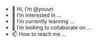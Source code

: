 - 👋 Hi, I’m @youun
- 👀 I’m interested in ...
- 🌱 I’m currently learning ...
- 💞️ I’m looking to collaborate on ...
- 📫 How to reach me ...

<!---
youun/youun is a ✨ special ✨ repository because its `README.md` (this file) appears on your GitHub profile.
You can click the Preview link to take a look at your changes.
--->
